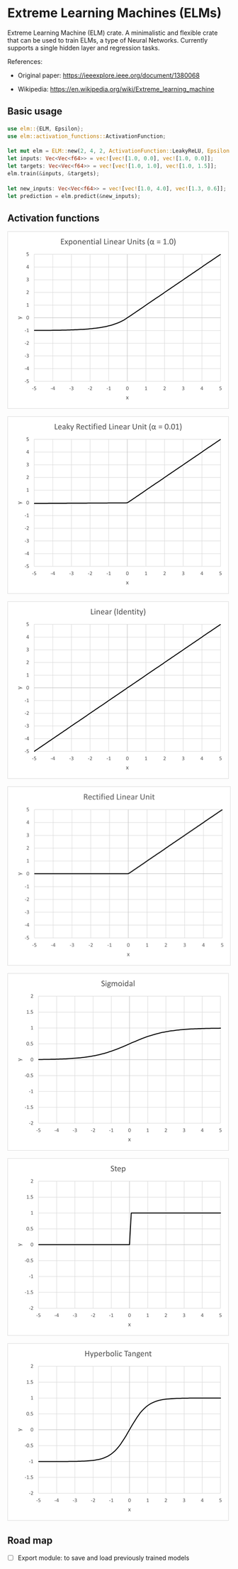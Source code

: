 # Extreme Learning Machines (ELMs)

Extreme Learning Machine (ELM) crate. A minimalistic and flexible crate that can be used to train ELMs,
a type of Neural Networks. Currently supports a single hidden layer and regression tasks.

References:

- Original paper: <https://ieeexplore.ieee.org/document/1380068>

- Wikipedia: <https://en.wikipedia.org/wiki/Extreme_learning_machine>


## Basic usage

```RUST
use elm::{ELM, Epsilon};
use elm::activation_functions::ActivationFunction;

let mut elm = ELM::new(2, 4, 2, ActivationFunction::LeakyReLU, Epsilon::Default);
let inputs: Vec<Vec<f64>> = vec![vec![1.0, 0.0], vec![1.0, 0.0]];
let targets: Vec<Vec<f64>> = vec![vec![1.0, 1.0], vec![1.0, 1.5]];
elm.train(&inputs, &targets);

let new_inputs: Vec<Vec<f64>> = vec![vec![1.0, 4.0], vec![1.3, 0.6]];
let prediction = elm.predict(&new_inputs);
```

## Activation functions

![ELU](https://github.com/mbfernan/elm/blob/e3d5484c9680773f4694a8c88f15646fab399a3d/src/docs/activation_functions/Exponential%20Linear%20Units.png?raw=true)

![LeakyReLU](https://github.com/mbfernan/elm/blob/e3d5484c9680773f4694a8c88f15646fab399a3d/src/docs/activation_functions/Leaky%20Rectified%20Linear%20Units.png?raw=true)

![Linear](https://github.com/mbfernan/elm/blob/e3d5484c9680773f4694a8c88f15646fab399a3d/src/docs/activation_functions/Linear.png?raw=true)

![ReLU](https://github.com/mbfernan/elm/blob/5102a66694bf1c8d80cff766c95e0f686424db98/src/docs/activation_functions/Rectified%20Linear%20Units.png?raw=true)

![Sigmoidal](https://github.com/mbfernan/elm/blob/7fe75cc141db217458fa75fa30b4a3252cc9acca/src/docs/activation_functions/Sigmoidal.png?raw=true)

![Step](https://github.com/mbfernan/elm/blob/e3d5484c9680773f4694a8c88f15646fab399a3d/src/docs/activation_functions/Step.png?raw=true)

![TanH](https://github.com/mbfernan/elm/blob/e3d5484c9680773f4694a8c88f15646fab399a3d/src/docs/activation_functions/Hyperbolic%20Tangent.png?raw=true)

## Road map

- [ ] Export module: to save and load previously trained models